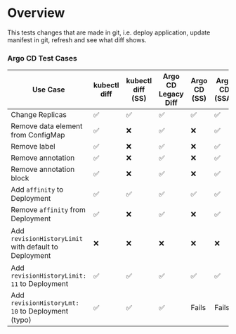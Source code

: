# Overview

This tests changes that are made in git, i.e. deploy application, update manifest in git, refresh and see what diff shows.

### Argo CD Test Cases

| Use Case                                                 | kubectl diff | kubectl diff (SS)   |Argo CD Legacy Diff | Argo CD (SS) | Argo CD (SSA) | Comment |
| -------------                                            | ------------ | ------------------- | ------------------ | ------------ | ------------- | ------- |
| Change Replicas                                          |       ✅     |         ✅          |         ✅         |      ✅      |      ✅       |         |
| Remove data element from ConfigMap                       |       ✅     |         ❌          |         ✅         |      ❌      |      ✅       |         |
| Remove label                                             |       ✅     |         ❌          |         ✅         |      ❌      |      ✅       |         |
| Remove annotation                                        |       ✅     |         ❌          |         ✅         |      ❌      |      ✅       |         |
| Remove annotation block                                  |       ✅     |         ❌          |         ✅         |      ❌      |      ✅       |         |
| Add `affinity` to Deployment                             |       ✅     |         ✅          |         ✅         |      ✅      |      ✅       |         |
| Remove `affinity` from Deployment                        |       ✅     |         ❌          |         ✅         |      ❌      |      ✅       |         |
| Add `revisionHistoryLimit` with default to Deployment    |       ❌     |         ❌          |         ❌         |      ❌      |      ❌       | Negative result is what we want |
| Add `revisionHistoryLimit: 11` to Deployment             |       ✅     |         ✅          |         ✅         |      ✅      |      ✅       |         |
| Add `revisionHistoryLmt: 10` to Deployment (typo)        |       ✅     |         ✅          |         ✅         |      Fails      |   Fails    |         |


